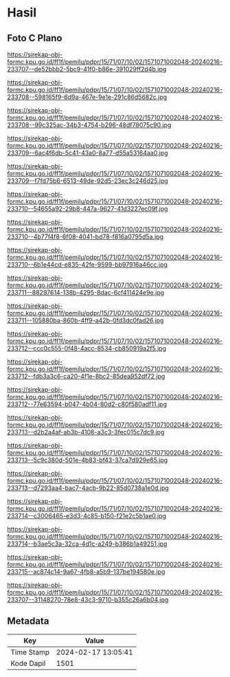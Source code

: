 # Hasil

## Foto C Plano

https://sirekap-obj-formc.kpu.go.id/ff1f/pemilu/pdpr/15/71/07/10/02/1571071002048-20240216-233707--de52bbb2-5bc9-41f0-b86e-391029ff2d4b.jpg

https://sirekap-obj-formc.kpu.go.id/ff1f/pemilu/pdpr/15/71/07/10/02/1571071002048-20240216-233708--598165f9-6d9a-467e-9e1e-291c86d5682c.jpg

https://sirekap-obj-formc.kpu.go.id/ff1f/pemilu/pdpr/15/71/07/10/02/1571071002048-20240216-233708--99c325ac-34b3-4754-b296-48df78075c90.jpg

https://sirekap-obj-formc.kpu.go.id/ff1f/pemilu/pdpr/15/71/07/10/02/1571071002048-20240216-233709--6ac4f6db-5c41-43a0-8a77-d55a53164aa0.jpg

https://sirekap-obj-formc.kpu.go.id/ff1f/pemilu/pdpr/15/71/07/10/02/1571071002048-20240216-233709--f7fd75b6-6513-49de-92d5-23ec3c246d25.jpg

https://sirekap-obj-formc.kpu.go.id/ff1f/pemilu/pdpr/15/71/07/10/02/1571071002048-20240216-233710--54655a92-29b8-447a-9627-41d3227ec09f.jpg

https://sirekap-obj-formc.kpu.go.id/ff1f/pemilu/pdpr/15/71/07/10/02/1571071002048-20240216-233710--4b77f4f8-6f08-4041-bd78-f816a0795d5a.jpg

https://sirekap-obj-formc.kpu.go.id/ff1f/pemilu/pdpr/15/71/07/10/02/1571071002048-20240216-233710--6b1e44cd-e835-42fe-9599-bb97916a46cc.jpg

https://sirekap-obj-formc.kpu.go.id/ff1f/pemilu/pdpr/15/71/07/10/02/1571071002048-20240216-233711--88297614-138b-4295-8dac-6cf411424e9e.jpg

https://sirekap-obj-formc.kpu.go.id/ff1f/pemilu/pdpr/15/71/07/10/02/1571071002048-20240216-233711--105880ba-860b-4ff9-a42b-0fd3dc0fad26.jpg

https://sirekap-obj-formc.kpu.go.id/ff1f/pemilu/pdpr/15/71/07/10/02/1571071002048-20240216-233712--ccc0c555-0f48-4acc-8534-cb850919a2f5.jpg

https://sirekap-obj-formc.kpu.go.id/ff1f/pemilu/pdpr/15/71/07/10/02/1571071002048-20240216-233712--fdb3a3c6-ca20-4f1e-8bc2-85dea952df72.jpg

https://sirekap-obj-formc.kpu.go.id/ff1f/pemilu/pdpr/15/71/07/10/02/1571071002048-20240216-233712--77e63594-b047-4b04-80d2-c80f580adf11.jpg

https://sirekap-obj-formc.kpu.go.id/ff1f/pemilu/pdpr/15/71/07/10/02/1571071002048-20240216-233713--d2b2a4af-ab3b-4108-a3c3-3fec015c7dc9.jpg

https://sirekap-obj-formc.kpu.go.id/ff1f/pemilu/pdpr/15/71/07/10/02/1571071002048-20240216-233713--5c9c380d-501e-4b83-bf43-37ca7d929e65.jpg

https://sirekap-obj-formc.kpu.go.id/ff1f/pemilu/pdpr/15/71/07/10/02/1571071002048-20240216-233713--d7293aa4-bac7-4acb-9b22-85d0738a1e0d.jpg

https://sirekap-obj-formc.kpu.go.id/ff1f/pemilu/pdpr/15/71/07/10/02/1571071002048-20240216-233714--c3006465-e3d3-4c85-b150-f21e2c5b1ae0.jpg

https://sirekap-obj-formc.kpu.go.id/ff1f/pemilu/pdpr/15/71/07/10/02/1571071002048-20240216-233714--b3ae5c3a-32ca-4d1c-a249-b386b1a49251.jpg

https://sirekap-obj-formc.kpu.go.id/ff1f/pemilu/pdpr/15/71/07/10/02/1571071002048-20240216-233715--ac874c14-9a67-4fb8-a5b9-137be194580e.jpg

https://sirekap-obj-formc.kpu.go.id/ff1f/pemilu/pdpr/15/71/07/10/02/1571071002048-20240216-233707--31148270-78e8-43c3-9710-b355c26a6b04.jpg


## Metadata

| Key        | Value               |
| ---------- | ------------------- |
| Time Stamp | 2024-02-17 13:05:41 |
| Kode Dapil | 1501                |



